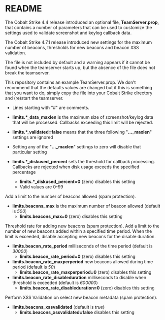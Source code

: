 # README

The Cobalt Strike 4.4 release introduced an optional file, **TeamServer.prop**, that contains a number of  parameters that can be used to customize the settings used to validate screenshot and keylog callback data. 

The Cobalt Strike 4.7.1 release introduced new settings for the maximum number of beacons, thresholds for new beacons and beacon XSS validation. 

The file is not included by default and a warning appears if it cannot be found when the teamserver starts up, but the absence of the file does not break the teamserver. 

This repository contains an example TeamServer.prop. We don't recommend that the defaults values are changed but if this is something that you want to do, simply copy the file into your Cobalt Strike directory and (re)start the teamserver.

- Lines starting with "#" are comments.

- **limits.\*_data_maxlen** is the maximum size of screenshot/keylog data that will be processed. Callbacks exceeding this limit will be rejected.
- **limits.\*_validated=false** means that the three following "**..._maxlen**" settings are ignored
- Setting any of the "**..._maxlen**" settings to zero will disable that particular setting
- **limits.\*_diskused_percent** sets the threshold for callback processing. Callbacks are rejected when disk usage exceeds the specified percentage
    - **limits.\*_diskused_percent=0** (zero) disables this setting
    - Valid values are 0-99


Add a limit to the number of beacons allowed (spam protection).
- **limits.beacons_max** is the maximum number of beacon allowed (default is *500*)
    - **limits.beacons_max=0** (zero) disables this setting

Threshold rate for adding new beacons (spam protection).
Add a limit to the number of new beacons added within a specified time period.
When the limit is exceeded, disable accepting new beacons for the disable duration.
- **limits.beacon_rate_period** milliseconds of the time period (default is *30000*)
    - **limits.beacon_rate_period=0** (zero) disables this setting
- **limits.beacon_rate_maxperperiod** new beacons allowed during time period (default is *50*)
    - **limits.beacon_rate_maxperperiod=0** (zero) disables this setting
- **limits.beacon_rate_disableduration** milliseconds to disable when threshold is exceeded (default is *600000*)
    - **limits.beacon_rate_disableduration=0** (zero) disables this setting

Perform XSS Validation on select new beacon metadata (spam protection).
- **limits.beacons_xssvalidated** (default is *true*)
    - **limits.beacons_xssvalidated=false** disables this setting